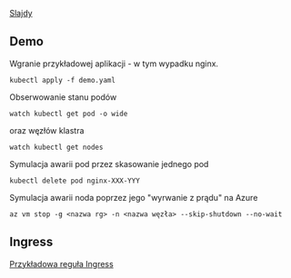 [Slajdy](slajdy.pdf)

## Demo

Wgranie przykładowej aplikacji - w tym wypadku nginx.

```
kubectl apply -f demo.yaml
```

Obserwowanie stanu podów

```
watch kubectl get pod -o wide
```

oraz węzłów klastra

```
watch kubectl get nodes
```

Symulacja awarii pod przez skasowanie jednego pod

```
kubectl delete pod nginx-XXX-YYY
```

Symulacja awarii noda poprzez jego "wyrwanie z prądu" na Azure

```
az vm stop -g <nazwa rg> -n <nazwa węzła> --skip-shutdown --no-wait
```

## Ingress

[Przykładowa reguła Ingress](ingress.yaml)